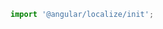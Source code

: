 ```ts filename="src/polyfills.ts" renderer="angular" language="ts"
import '@angular/localize/init';
```

